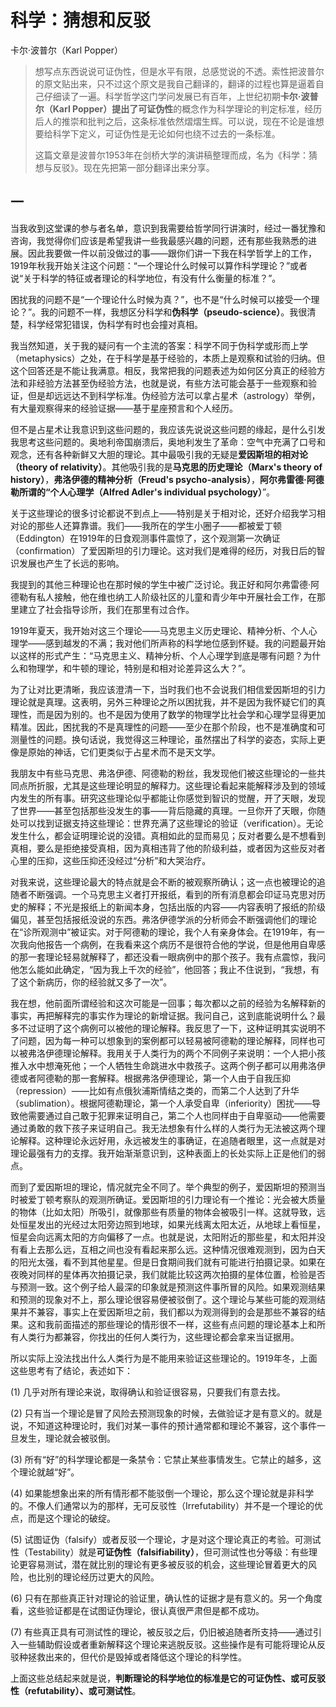 # 科学：猜想和反驳

卡尔·波普尔（Karl Popper）

> 想写点东西说说可证伪性，但是水平有限，总感觉说的不透。索性把波普尔的原文贴出来，只不过这个原文是我自己翻译的，翻译的过程也算是逼着自己仔细读了一遍。科学哲学这门学问发展已有百年，上世纪初期**卡尔·波普尔（Karl Popper）**提出了**可证伪性**的概念作为科学理论的判定标准，经历后人的推崇和批判之后，这条标准依然熠熠生辉。可以说，现在不论是谁想要给科学下定义，可证伪性是无论如何也绕不过去的一条标准。
>
> 这篇文章是波普尔1953年在剑桥大学的演讲稿整理而成，名为《科学：猜想与反驳》。现在先把第一部分翻译出来分享。

## 一

当我收到这堂课的参与者名单，意识到我需要给哲学同行讲演时，经过一番犹豫和咨询，我觉得你们应该是希望我讲一些我最感兴趣的问题，还有那些我熟悉的进展。因此我要做一件以前没做过的事——跟你们讲一下我在科学哲学上的工作，1919年秋我开始关注这个问题：“一个理论什么时候可以算作科学理论？”或者说“关于科学的特征或者理论的科学地位，有没有什么衡量的标准？”。

困扰我的问题不是“一个理论什么时候为真？”，也不是“什么时候可以接受一个理论？”。我的问题不一样，我想区分科学和**伪科学（pseudo-science）**。我很清楚，科学经常犯错误，伪科学有时也会撞对真相。

我当然知道，关于我的疑问有一个主流的答案：科学不同于伪科学或形而上学（metaphysics）之处，在于科学是基于经验的，本质上是观察和试验的归纳。但这个回答还是不能让我满意。相反，我常把我的问题表述为如何区分真正的经验方法和非经验方法甚至伪经验方法，也就是说，有些方法可能会基于一些观察和验证，但是却远远达不到科学标准。伪经验方法可以拿占星术（astrology）举例，有大量观察得来的经验证据——基于星座预言和个人经历。

但不是占星术让我意识到这些问题的，我应该先说说这些问题的缘起，是什么引发我思考这些问题的。奥地利帝国崩溃后，奥地利发生了革命：空气中充满了口号和观念，还有各种新鲜又大胆的理论。其中最吸引我的无疑是**爱因斯坦的相对论（theory of relativity）**。其他吸引我的是**马克思的历史理论（Marx's theory of history）**，**弗洛伊德的精神分析（Freud's psycho-analysis）**，**阿尔弗雷德·阿德勒所谓的“个人心理学（Alfred Adler's individual psychology）**”。

关于这些理论的很多讨论都说不到点上——特别是关于相对论，还好介绍我学习相对论的那些人还算靠谱。我们——我所在的学生小圈子——都被爱丁顿（Eddington）在1919年的日食观测事件震惊了，这个观测第一次确证（confirmation）了爱因斯坦的引力理论。这对我们是难得的经历，对我日后的智识发展也产生了长远的影响。

我提到的其他三种理论也在那时候的学生中被广泛讨论。我正好和阿尔弗雷德·阿德勒有私人接触，他在维也纳工人阶级社区的儿童和青少年中开展社会工作，在那里建立了社会指导诊所，我们在那里有过合作。

1919年夏天，我开始对这三个理论——马克思主义历史理论、精神分析、个人心理学——感到越发的不满；我对他们所声称的科学地位感到怀疑。我的问题最开始以这样的形式产生：“马克思主义、精神分析、个人心理学到底是哪有问题？为什么和物理学，和牛顿的理论，特别是和相对论差异这么大？”。

为了让对比更清晰，我应该澄清一下，当时我们也不会说我们相信爱因斯坦的引力理论就是真理。这表明，另外三种理论之所以困扰我，并不是因为我怀疑它们的真理性，而是因为别的。也不是因为使用了数学的物理学比社会学和心理学显得更加精准。因此，困扰我的不是真理性的问题——至少在那个阶段，也不是准确度和可测量性的问题。换句话说，我觉得这三种理论，虽然摆出了科学的姿态，实际上更像是原始的神话，它们更类似于占星术而不是天文学。

我朋友中有些马克思、弗洛伊德、阿德勒的粉丝，我发现他们被这些理论的一些共同点所折服，尤其是这些理论明显的解释力。这些理论看起来能解释涉及到的领域内发生的所有事。研究这些理论似乎都能让你感觉到智识的觉醒，开了天眼，发现了世界——甚至包括那些没发生的事——背后隐藏的真理。一旦你开了天眼，你随处可以找到证据支持这些理论：世界充满了这些理论的验证（verification）。无论发生什么，都会证明理论说的没错。真相如此的显而易见；反对者要么是不想看到真相，要么是拒绝接受真相，因为真相违背了他的阶级利益，或者因为这些反对者心里的压抑，这些压抑还没经过“分析”和大哭治疗。

对我来说，这些理论最大的特点就是会不断的被观察所确认；这一点也被理论的追随者不断强调。一个马克思主义者打开报纸，看到的所有消息都会印证马克思对历史的解释；不光是报纸上的新闻本身，包括出版的内容——内容表明了报纸的阶级偏见，甚至包括报纸没说的东西。弗洛伊德学派的分析师会不断强调他们的理论在“诊所观测中”被证实。对于阿德勒的理论，我个人有亲身体会。在1919年，有一次我向他报告一个病例，在我看来这个病历不是很符合他的学说，但是他用自卑感的那一套理论轻易就解释了，都还没看一眼病例中的那个孩子。我有点震惊，我问他怎么能如此确定，“因为我上千次的经验”，他回答；我止不住说到，“我想，有了这个新病历，你的经验就又多了一次”。

我在想，他前面所谓经验和这次可能是一回事；每次都以之前的经验为名解释新的事实，再把解释完的事实作为理论的新增证据。我问自己，这到底能说明什么？最多不过证明了这个病例可以被他的理论解释。我反思了一下，这种证明其实说明不了问题，因为每一种可以想象到的案例都可以轻易被阿德勒的理论解释，同样也可以被弗洛伊德理论解释。我用关于人类行为的两个不同例子来说明：一个人把小孩推入水中想淹死他；一个人牺牲生命跳进水中救孩子。这两个例子都可以用弗洛伊德或者阿德勒的那一套解释。根据弗洛伊德理论，第一个人由于自我压抑（repression）——比如有点俄狄浦斯情结之类的，而第二个人达到了升华（sublimation）。根据阿德勒理论，第一个人承受自卑（inferiority）困扰——导致他需要通过自己敢于犯罪来证明自己，第二个人也同样由于自卑驱动——他需要通过勇敢的救下孩子来证明自己。我无法想象有什么样的人类行为无法被这两个理论解释。这种理论永远好用，永远被发生的事确证，在追随者眼里，这一点就是对理论最强有力的支撑。我开始渐渐意识到，这种表面上的长处实际上正是他们的弱点。

而到了爱因斯坦的理论，情况就完全不同了。举个典型的例子，爱因斯坦的预测当时被爱丁顿考察队的观测所确证。爱因斯坦的引力理论有一个推论：光会被大质量的物体（比如太阳）所吸引，就像那些有质量的物体会被吸引一样。这就导致，远处恒星发出的光经过太阳旁边照到地球，如果光线离太阳太近，从地球上看恒星，恒星会向远离太阳的方向偏移了一点。也就是说，太阳附近的那些星，和太阳并没有看上去那么远，互相之间也没有看起来那么远。这种情况很难观测到，因为白天的阳光太强，看不到其他星星。但是日食期间我们就有可能进行拍摄记录。如果在夜晚对同样的星体再次拍摄记录，我们就能比较这两次拍摄的星体位置，检验是否与预测一致。这个例子给人最深的印象就是预测这件事所冒的风险。如果观测结果和预测的现象对不上，那么理论很容易便被驳倒了。这个理论与某些可能的观测结果并不兼容，事实上在爱因斯坦之前，我们都以为观测得到的会是那些不兼容的结果。这和我前面描述的那些理论的情形很不一样，这些有点问题的理论基本上和所有人类行为都兼容，你找出的任何人类行为，这些理论都会拿来当证据用。

所以实际上没法找出什么人类行为是不能用来验证这些理论的。1919年冬，上面这些思考有了结论，表述如下：

(1) 几乎对所有理论来说，取得确认和验证很容易，只要我们有意去找。

(2) 只有当一个理论是冒了风险去预测现象的时候，去做验证才是有意义的。就是说，不知道这种理论时，我们对某一事件的预计通常都和理论不兼容，这个事件一旦发生，理论就会被驳倒。

(3) 所有“好”的科学理论都是一条禁令：它禁止某些事情发生。它禁止的越多，这个理论就越“好”。

(4) 如果能想象出来的所有情形都不能驳倒一个理论，那么这个理论就是非科学的。不像人们通常以为的那样，无可反驳性（Irrefutability）并不是一个理论的优点，而是这个理论的破绽。

(5) 试图证伪（falsify）或者反驳一个理论，才是对这个理论真正的考验。可测试性（Testability）就是**可证伪性（falsifiability）**，但可测试性也分等级：有些理论更容易测试，潜在就比别的理论有更多被反驳的机会，这些理论冒着更大的风险，也比别的理论经历过更大的风险。

(6) 只有在那些真正针对理论的验证里，确认性的证据才是有意义的。另一个角度看，这些验证都是在试图证伪理论，很认真很严肃但是都不成功。

(7) 有些真正具有可测试性的理论，被反驳之后，仍旧被追随者所支持——通过引入一些辅助假设或者重新解释这个理论来逃脱反驳。这些操作是有可能将理论从反驳种拯救出来的，但代价是毁掉或者降低这个理论的科学性。

上面这些总结起来就是说，**判断理论的科学地位的标准是它的可证伪性、或可反驳性（refutability）、或可测试性**。

